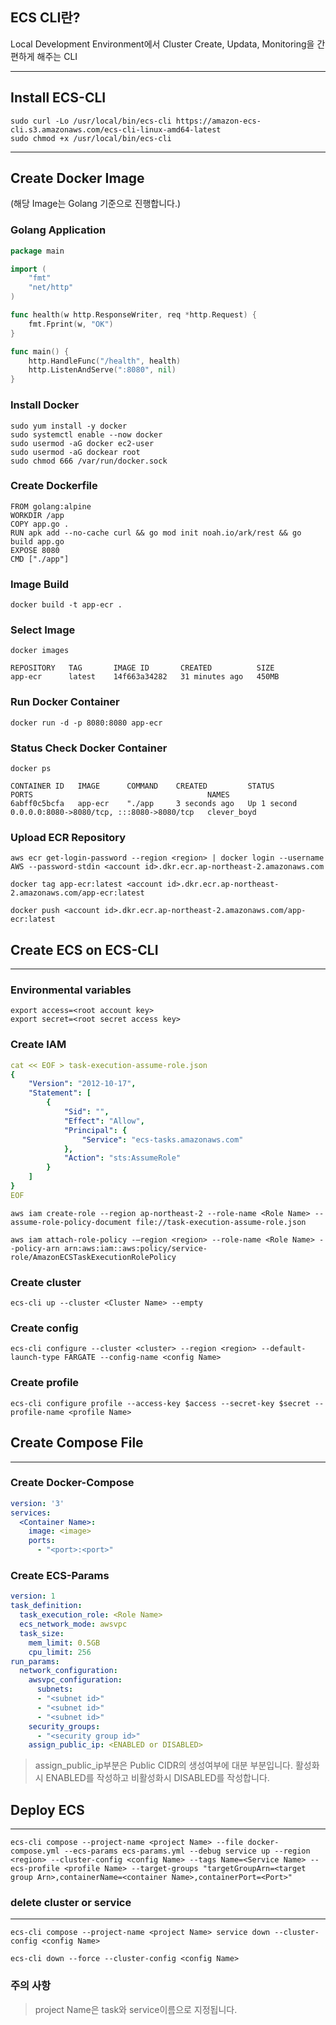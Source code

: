 ## ECS CLI란?

Local Development Environment에서 Cluster Create, Updata, Monitoring을 간편하게 해주는 CLI

---
## Install ECS-CLI
```shell
sudo curl -Lo /usr/local/bin/ecs-cli https://amazon-ecs-cli.s3.amazonaws.com/ecs-cli-linux-amd64-latest
sudo chmod +x /usr/local/bin/ecs-cli
```

---
## Create Docker Image
(해당 Image는 Golang 기준으로 진행합니다.)

### Golang Application
```go
package main

import (
    "fmt"
    "net/http"
)

func health(w http.ResponseWriter, req *http.Request) {
    fmt.Fprint(w, "OK")
}

func main() {
    http.HandleFunc("/health", health)
    http.ListenAndServe(":8080", nil)
}
```


### Install Docker
```shell
sudo yum install -y docker
sudo systemctl enable --now docker
sudo usermod -aG docker ec2-user
sudo usermod -aG dockear root
sudo chmod 666 /var/run/docker.sock
```

### Create Dockerfile
```Docker
FROM golang:alpine
WORKDIR /app
COPY app.go .
RUN apk add --no-cache curl && go mod init noah.io/ark/rest && go build app.go
EXPOSE 8080
CMD ["./app"]
```

### Image Build
```shell
docker build -t app-ecr .
```

### Select Image
```shell
docker images
```
```shell
REPOSITORY   TAG       IMAGE ID       CREATED          SIZE
app-ecr      latest    14f663a34282   31 minutes ago   450MB
```

### Run Docker Container
```shell
docker run -d -p 8080:8080 app-ecr
```

### Status Check Docker Container
```shell
docker ps
```
```shell
CONTAINER ID   IMAGE      COMMAND    CREATED         STATUS        PORTS                                       NAMES
6abff0c5bcfa   app-ecr    "./app     3 seconds ago   Up 1 second   0.0.0.0:8080->8080/tcp, :::8080->8080/tcp   clever_boyd
```

### Upload ECR Repository
```shell
aws ecr get-login-password --region <region> | docker login --username AWS --password-stdin <account id>.dkr.ecr.ap-northeast-2.amazonaws.com

docker tag app-ecr:latest <account id>.dkr.ecr.ap-northeast-2.amazonaws.com/app-ecr:latest

docker push <account id>.dkr.ecr.ap-northeast-2.amazonaws.com/app-ecr:latest
```

## Create ECS on ECS-CLI
---

### Environmental variables
```shell
export access=<root account key>
export secret=<root secret access key>
```

### Create IAM
```YAML
cat << EOF > task-execution-assume-role.json
{
    "Version": "2012-10-17",
    "Statement": [
        {
            "Sid": "",
            "Effect": "Allow",
            "Principal": {
                "Service": "ecs-tasks.amazonaws.com"
            },
            "Action": "sts:AssumeRole"
        }
    ]
}
EOF
```

``` shell
aws iam create-role --region ap-northeast-2 --role-name <Role Name> --assume-role-policy-document file://task-execution-assume-role.json
```

```shell
aws iam attach-role-policy -–region <region> --role-name <Role Name> --policy-arn arn:aws:iam::aws:policy/service-role/AmazonECSTaskExecutionRolePolicy
```

### Create cluster
```shell
ecs-cli up --cluster <Cluster Name> --empty
```

### Create config
```shell
ecs-cli configure --cluster <cluster> --region <region> --default-launch-type FARGATE --config-name <config Name>
```

### Create profile
```shell
ecs-cli configure profile --access-key $access --secret-key $secret --profile-name <profile Name>
```

## Create Compose File
---
### Create Docker-Compose
```yaml
version: '3'
services:
  <Container Name>:
    image: <image>
    ports:
      - "<port>:<port>"
```

### Create ECS-Params
```yaml
version: 1
task_definition:
  task_execution_role: <Role Name>
  ecs_network_mode: awsvpc
  task_size:
    mem_limit: 0.5GB
    cpu_limit: 256
run_params:
  network_configuration:
    awsvpc_configuration:
      subnets:
      - "<subnet id>"
      - "<subnet id>"
      - "<subnet id>"
    security_groups:
      - "<security group id>"
    assign_public_ip: <ENABLED or DISABLED>
```
> assign_public_ip부분은 Public CIDR의 생성여부에 대분 부분입니다. 활성화시 ENABLED를 작성하고 비활성화시 DISABLED를 작성합니다.

## Deploy ECS
---
```shell
ecs-cli compose --project-name <project Name> --file docker-compose.yml --ecs-params ecs-params.yml --debug service up --region <region> --cluster-config <config Name> --tags Name=<Service Name> --ecs-profile <profile Name> --target-groups "targetGroupArn=<target group Arn>,containerName=<container Name>,containerPort=<Port>"
```

### delete cluster or service
---
```shell
ecs-cli compose --project-name <project Name> service down --cluster-config <config Name>

ecs-cli down --force --cluster-config <config Name>
```

### 주의 사항
> project Name은 task와 service이름으로 지정됩니다.